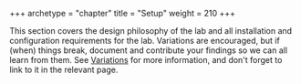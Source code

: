 +++
archetype = "chapter"
title = "Setup"
weight = 210
+++

This section covers the design philosophy of the lab and all installation and configuration requirements for the lab. Variations are encouraged, but if (when) things break, document and contribute your findings so we can all learn from them. See [Variations](./variations) for more information, and don't forget to link to it in the relevant page.
